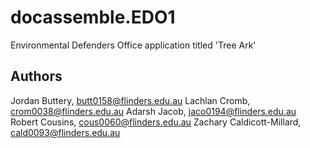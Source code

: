 # docassemble.EDO1
Environmental Defenders Office application titled 'Tree Ark'
## Authors
Jordan Buttery, butt0158@flinders.edu.au
Lachlan Cromb, crom0038@flinders.edu.au
Adarsh Jacob, jaco0194@flinders.edu.au
Robert Cousins, cous0060@flinders.edu.au
Zachary Caldicott-Millard, cald0093@flinders.edu.au